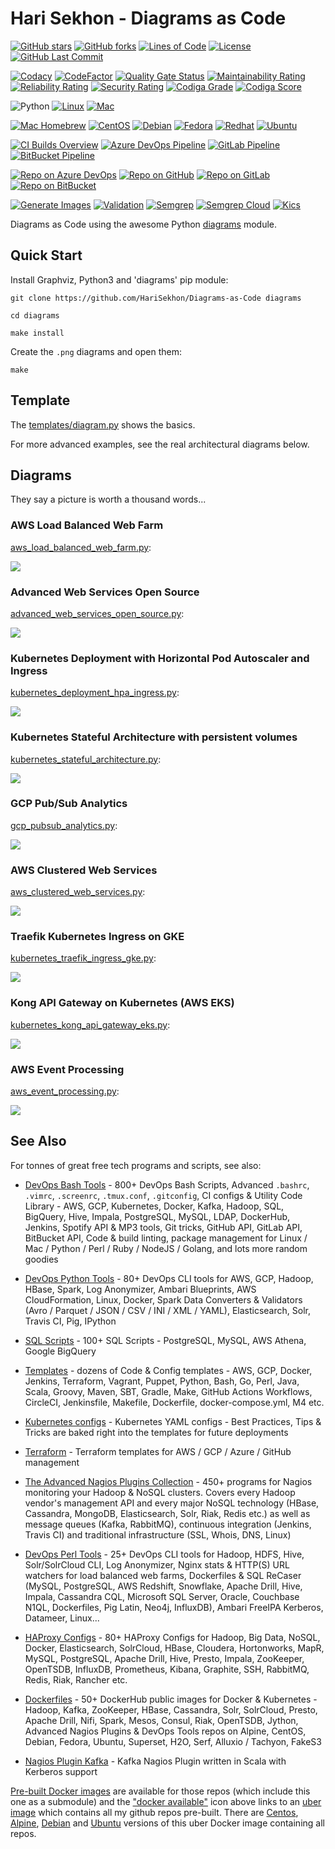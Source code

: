 # Hari Sekhon - Diagrams as Code

[![GitHub stars](https://img.shields.io/github/stars/HariSekhon/Diagrams-as-Code?logo=github)](https://github.com/HariSekhon/Diagrams-as-Code/stargazers)
[![GitHub forks](https://img.shields.io/github/forks/HariSekhon/Diagrams-as-Code?logo=github)](https://github.com/HariSekhon/Diagrams-as-Code/network)
[![Lines of Code](https://img.shields.io/badge/lines%20of%20code-1k-lightgrey?logo=codecademy)](https://github.com/HariSekhon/Diagrams-as-Code#Hari-Sekhon---Diagrams-as-Code)
[![License](https://img.shields.io/badge/license-MIT-green)](https://github.com/HariSekhon/Diagrams-as-Code/blob/master/LICENSE)
[![GitHub Last Commit](https://img.shields.io/github/last-commit/HariSekhon/Diagrams-as-Code?logo=github)](https://github.com/HariSekhon/Diagrams-as-Code/commits/master)

[![Codacy](https://app.codacy.com/project/badge/Grade/dffc1bfd13404c95b5a0ab97fd47974e)](https://www.codacy.com/gh/HariSekhon/Diagrams-as-Code/dashboard)
[![CodeFactor](https://www.codefactor.io/repository/github/harisekhon/Diagrams-as-Code/badge)](https://www.codefactor.io/repository/github/harisekhon/Diagrams-as-Code)
[![Quality Gate Status](https://sonarcloud.io/api/project_badges/measure?project=HariSekhon_Diagrams-as-Code&metric=alert_status)](https://sonarcloud.io/dashboard?id=HariSekhon_Diagrams-as-Code)
[![Maintainability Rating](https://sonarcloud.io/api/project_badges/measure?project=HariSekhon_Diagrams-as-Code&metric=sqale_rating)](https://sonarcloud.io/dashboard?id=HariSekhon_Diagrams-as-Code)
[![Reliability Rating](https://sonarcloud.io/api/project_badges/measure?project=HariSekhon_Diagrams-as-Code&metric=reliability_rating)](https://sonarcloud.io/dashboard?id=HariSekhon_Diagrams-as-Code)
[![Security Rating](https://sonarcloud.io/api/project_badges/measure?project=HariSekhon_Diagrams-as-Code&metric=security_rating)](https://sonarcloud.io/dashboard?id=HariSekhon_Diagrams-as-Code)
[![Codiga Grade](https://api.codiga.io/project/8840/status/svg)](https://app.codiga.io/project/8840/dashboard)
[![Codiga Score](https://api.codiga.io/project/8840/score/svg)](https://app.codiga.io/project/8840/dashboard)

![Python](https://img.shields.io/badge/Python-3-blue)
[![Linux](https://img.shields.io/badge/OS-Linux-blue?logo=linux)](https://github.com/HariSekhon/DevOps-Bash-tools#hari-sekhon---devops-bash-tools)
[![Mac](https://img.shields.io/badge/OS-Mac-blue?logo=apple)](https://github.com/HariSekhon/DevOps-Bash-tools#hari-sekhon---devops-bash-tools)

[![Mac Homebrew](https://img.shields.io/badge/Mac-Homebrew-999999?logo=apple&logoColor=white)](https://brew.sh/)
[![CentOS](https://img.shields.io/badge/Linux-CentOS-red?logo=centos&color=262577&logoColor=white)](https://www.centos.org/)
[![Debian](https://img.shields.io/badge/Linux-Debian-red?logo=debian&color=A81D33)](https://www.debian.org/)
[![Fedora](https://img.shields.io/badge/Linux-Fedora-294172?logo=fedora)](https://getfedora.org/)
[![Redhat](https://img.shields.io/badge/Linux-Redhat-red?logo=red%20hat)](https://www.redhat.com/en)
[![Ubuntu](https://img.shields.io/badge/Linux-Ubuntu-orange?logo=ubuntu&logoColor=white)](https://ubuntu.com/)

[![CI Builds Overview](https://img.shields.io/badge/CI%20Builds-Overview%20Page-blue?logo=circleci)](https://harisekhon.github.io/CI-CD/)
[![Azure DevOps Pipeline](https://dev.azure.com/harisekhon/GitHub/_apis/build/status%2FDiagrams-as-Code?branchName=master)](https://dev.azure.com/harisekhon/GitHub/_build/latest?definitionId=14&branchName=master)
[![GitLab Pipeline](https://img.shields.io/gitlab/pipeline/HariSekhon/Diagrams-as-Code?logo=gitlab&label=GitLab%20CI)](https://gitlab.com/HariSekhon/Diagrams-as-Code/pipelines)
[![BitBucket Pipeline](https://img.shields.io/bitbucket/pipelines/HariSekhon/Diagrams-as-Code/master?logo=bitbucket&label=BitBucket%20CI)](https://bitbucket.org/HariSekhon/Diagrams-as-Code/addon/pipelines/home#!/)

[![Repo on Azure DevOps](https://img.shields.io/badge/repo-Azure%20DevOps-0078D7?logo=azure%20devops)](https://dev.azure.com/HariSekhon/GitHub/_git/Diagrams-as-Code)
[![Repo on GitHub](https://img.shields.io/badge/repo-GitHub-2088FF?logo=github)](https://github.com/HariSekhon/Diagrams-as-Code)
[![Repo on GitLab](https://img.shields.io/badge/repo-GitLab-FCA121?logo=gitlab)](https://gitlab.com/HariSekhon/Diagrams-as-Code)
[![Repo on BitBucket](https://img.shields.io/badge/repo-BitBucket-0052CC?logo=bitbucket)](https://bitbucket.org/HariSekhon/Diagrams-as-Code)

[![Generate Images](https://github.com/HariSekhon/Diagrams-as-Code/actions/workflows/generate-images.yaml/badge.svg)](https://github.com/HariSekhon/Diagrams-as-Code/actions/workflows/generate-images.yaml)
[![Validation](https://github.com/HariSekhon/Diagrams-as-Code/actions/workflows/validate.yaml/badge.svg)](https://github.com/HariSekhon/Diagrams-as-Code/actions/workflows/validate.yaml)
[![Semgrep](https://github.com/HariSekhon/Diagrams-as-Code/actions/workflows/semgrep.yaml/badge.svg)](https://github.com/HariSekhon/Diagrams-as-Code/actions/workflows/semgrep.yaml)
[![Semgrep Cloud](https://github.com/HariSekhon/Diagrams-as-Code/actions/workflows/semgrep-cloud.yaml/badge.svg)](https://github.com/HariSekhon/Diagrams-as-Code/actions/workflows/semgrep-cloud.yaml)
[![Kics](https://github.com/HariSekhon/Diagrams-as-Code/actions/workflows/kics.yaml/badge.svg)](https://github.com/HariSekhon/Diagrams-as-Code/actions/workflows/kics.yaml)

Diagrams as Code using the awesome Python [diagrams](https://github.com/mingrammer/diagrams) module.

## Quick Start

Install Graphviz, Python3 and 'diagrams' pip module:

```shell
git clone https://github.com/HariSekhon/Diagrams-as-Code diagrams

cd diagrams

make install
```

Create the `.png` diagrams and open them:

```shell
make
```

## Template

The [templates/diagram.py](https://github.com/HariSekhon/Templates/blob/master/diagram.py) shows the basics.

For more advanced examples, see the real architectural diagrams below.

## Diagrams

They say a picture is worth a thousand words...

### AWS Load Balanced Web Farm

[aws_load_balanced_web_farm.py](aws_load_balanced_web_farm.py):

![](images/aws_load_balanced_web_farm.png)

### Advanced Web Services Open Source

[advanced_web_services_open_source.py](advanced_web_services_open_source.py):

![](images/advanced_web_services_open_source.png)

### Kubernetes Deployment with Horizontal Pod Autoscaler and Ingress

[kubernetes_deployment_hpa_ingress.py](kubernetes_deployment_hpa_ingress.py):

![](images/kubernetes_deployment_hpa_ingress.png)

### Kubernetes Stateful Architecture with persistent volumes

[kubernetes_stateful_architecture.py](kubernetes_stateful_architecture.py):

![](images/kubernetes_stateful_architecture.png)

### GCP Pub/Sub Analytics

[gcp_pubsub_analytics.py](gcp_pubsub_analytics.py):

![](images/gcp_pubsub_analytics.png)

### AWS Clustered Web Services

[aws_clustered_web_services.py](aws_clustered_web_services.py):

![](images/aws_clustered_web_services.png)

### Traefik Kubernetes Ingress on GKE

[kubernetes_traefik_ingress_gke.py](kubernetes_traefik_ingress_gke.py):

![](images/kubernetes_traefik_ingress_gke.png)

### Kong API Gateway on Kubernetes (AWS EKS)

[kubernetes_kong_api_gateway_eks.py](kubernetes_kong_api_gateway_eks.py):

![](images/kubernetes_kong_api_gateway_eks.png)

### AWS Event Processing

[aws_event_processing.py](aws_event_processing.py):

![](images/aws_event_processing.png)


## See Also

For tonnes of great free tech programs and scripts, see also:

- [DevOps Bash Tools](https://github.com/HariSekhon/DevOps-Bash-tools) - 800+ DevOps Bash Scripts, Advanced `.bashrc`, `.vimrc`, `.screenrc`, `.tmux.conf`, `.gitconfig`, CI configs & Utility Code Library - AWS, GCP, Kubernetes, Docker, Kafka, Hadoop, SQL, BigQuery, Hive, Impala, PostgreSQL, MySQL, LDAP, DockerHub, Jenkins, Spotify API & MP3 tools, Git tricks, GitHub API, GitLab API, BitBucket API, Code & build linting, package management for Linux / Mac / Python / Perl / Ruby / NodeJS / Golang, and lots more random goodies

- [DevOps Python Tools](https://github.com/HariSekhon/DevOps-Python-tools) - 80+ DevOps CLI tools for AWS, GCP, Hadoop, HBase, Spark, Log Anonymizer, Ambari Blueprints, AWS CloudFormation, Linux, Docker, Spark Data Converters & Validators (Avro / Parquet / JSON / CSV / INI / XML / YAML), Elasticsearch, Solr, Travis CI, Pig, IPython

- [SQL Scripts](https://github.com/HariSekhon/SQL-scripts) - 100+ SQL Scripts - PostgreSQL, MySQL, AWS Athena, Google BigQuery

- [Templates](https://github.com/HariSekhon/Templates) - dozens of Code & Config templates - AWS, GCP, Docker, Jenkins, Terraform, Vagrant, Puppet, Python, Bash, Go, Perl, Java, Scala, Groovy, Maven, SBT, Gradle, Make, GitHub Actions Workflows, CircleCI, Jenkinsfile, Makefile, Dockerfile, docker-compose.yml, M4 etc.

- [Kubernetes configs](https://github.com/HariSekhon/Kubernetes-configs) - Kubernetes YAML configs - Best Practices, Tips & Tricks are baked right into the templates for future deployments

- [Terraform](https://github.com/HariSekhon/Terraform) - Terraform templates for AWS / GCP / Azure / GitHub management

- [The Advanced Nagios Plugins Collection](https://github.com/HariSekhon/Nagios-Plugins) - 450+ programs for Nagios monitoring your Hadoop & NoSQL clusters. Covers every Hadoop vendor's management API and every major NoSQL technology (HBase, Cassandra, MongoDB, Elasticsearch, Solr, Riak, Redis etc.) as well as message queues (Kafka, RabbitMQ), continuous integration (Jenkins, Travis CI) and traditional infrastructure (SSL, Whois, DNS, Linux)

- [DevOps Perl Tools](https://github.com/harisekhon/perl-tools) - 25+ DevOps CLI tools for Hadoop, HDFS, Hive, Solr/SolrCloud CLI, Log Anonymizer, Nginx stats & HTTP(S) URL watchers for load balanced web farms, Dockerfiles & SQL ReCaser (MySQL, PostgreSQL, AWS Redshift, Snowflake, Apache Drill, Hive, Impala, Cassandra CQL, Microsoft SQL Server, Oracle, Couchbase N1QL, Dockerfiles, Pig Latin, Neo4j, InfluxDB), Ambari FreeIPA Kerberos, Datameer, Linux...

- [HAProxy Configs](https://github.com/HariSekhon/HAProxy-configs) - 80+ HAProxy Configs for Hadoop, Big Data, NoSQL, Docker, Elasticsearch, SolrCloud, HBase, Cloudera, Hortonworks, MapR, MySQL, PostgreSQL, Apache Drill, Hive, Presto, Impala, ZooKeeper, OpenTSDB, InfluxDB, Prometheus, Kibana, Graphite, SSH, RabbitMQ, Redis, Riak, Rancher etc.

- [Dockerfiles](https://github.com/HariSekhon/Dockerfiles) - 50+ DockerHub public images for Docker & Kubernetes - Hadoop, Kafka, ZooKeeper, HBase, Cassandra, Solr, SolrCloud, Presto, Apache Drill, Nifi, Spark, Mesos, Consul, Riak, OpenTSDB, Jython, Advanced Nagios Plugins & DevOps Tools repos on Alpine, CentOS, Debian, Fedora, Ubuntu, Superset, H2O, Serf, Alluxio / Tachyon, FakeS3

- [Nagios Plugin Kafka](https://github.com/HariSekhon/Nagios-Plugin-Kafka) - Kafka Nagios Plugin written in Scala with Kerberos support

[Pre-built Docker images](https://hub.docker.com/u/harisekhon/) are available for those repos (which include this one as a submodule) and the ["docker available"](https://hub.docker.com/r/harisekhon/centos-github/)  icon above links to an [uber image](https://hub.docker.com/r/harisekhon/centos-github/) which contains all my github repos pre-built. There are [Centos](https://hub.docker.com/r/harisekhon/centos-github/), [Alpine](https://hub.docker.com/r/harisekhon/alpine-github/), [Debian](https://hub.docker.com/r/harisekhon/debian-github/) and [Ubuntu](https://hub.docker.com/r/harisekhon/ubuntu-github/) versions of this uber Docker image containing all repos.
